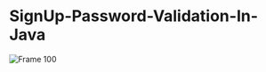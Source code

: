 # SignUp-Password-Validation-In-Java
![Frame 100](https://user-images.githubusercontent.com/61702243/89703246-6570bc00-d966-11ea-8c7a-c4c1f5273b26.png)
